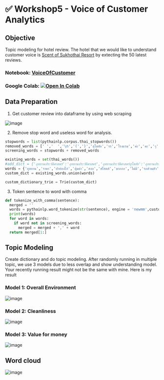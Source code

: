 # :white_check_mark: Workshop5 - Voice of Customer Analytics
## Objective
Topic modeling for hotel review.
The hotel that we would like to understand customer voice is [Scent of Sukhothai Resort](https://www.agoda.com/th-th/scent-of-sukhothai-resort/reviews/sukhothai-th.html?finalPriceView=1&isShowMobileAppPrice=false&cid=1844104&numberOfBedrooms=&familyMode=false&adults=2&children=0&rooms=1&maxRooms=0&checkIn=2023-08-1&isCalendarCallout=false&childAges=&numberOfGuest=0&missingChildAges=false&travellerType=1&showReviewSubmissionEntry=false&currencyCode=THB&isFreeOccSearch=false&isCityHaveAsq=false&los=1&searchrequestid=d20a9cff-bc06-454b-a07e-ba39b8578414) by extecting the 50 latest reviews.

### Notebook: [VoiceOfCustomer](https://github.com/Thaniparn/MADT8101-Customer-Analytics/blob/b7ba4288f7247bfd8e40c964467c9eed05e5025a/Workshop5%20-%20Voice%20of%20Customer%20Analytics/VoiceOfCustomer.ipynb)
### Google Colab: [![Open In Colab](https://colab.research.google.com/assets/colab-badge.svg)](https://colab.research.google.com/github/Thaniparn/MADT8101-Customer-Analytics/blob/main/Workshop5%20-%20Voice%20of%20Customer%20Analytics/VoiceOfCustomer.ipynb)

## Data Preparation
1. Get customer review into dataframe by using web scraping

![image](https://github.com/Thaniparn/MADT8101-Customer-Analytics/assets/137845227/04084b97-c788-4569-a1ee-34534f1442da)

2. Remove stop word and useless word for analysis.
```python 
stopwords = list(pythainlp.corpus.thai_stopwords())
removed_words = [' ','  ','\n','(',')','สุโขทัย','รร','โรงแรม','ค่ะ','คะ','ๆ','มี','และ','รร.','ลูกค้า','ๆๆ','ค่','-','ประวัติศาสตร์']
screening_words = stopwords + removed_words

existing_words = set(thai_words())
#add_dict = {'อุทยานประวัติศาสตร์':'อุทยานประวัติศาสตร์','อุทยานประวัติศาสตร์สุโขทัย':'อุทยานประวัติศาสตร์','ราคา': 'ราคา','ปาท่องโก๋': 'ปาท่องโก๋','คุ้มค่า':'คุ้มค่า','สงบ':'สงบ','สไสตล์':'สไตล์','มากกก':'มาก','ไม่มี':'ไม่มี','รถส่วนตัว':'รถส่วนตัว','แหล่งท่งเที่ยว':'แหล่งท่องเที่ยว','สะพานบุญ':'สะพานบุญ','ไม่ได้':'ไม่ได้','อีกรอบ':'อีกรอบ'}
words = {'อุทยาน','ราคา','ปาท่องโก๋','คุ้มค่า','สงบ','สไสตส์','มากกก','ไม่มี','รถส่วนตัว','แหล่งท่งเที่ยว','สะพานบุญ','ไม่ได้','อีกรอบ','เหใาะสม','อพำนวย','สงบดี','ราคาที่'}
custom_dict = existing_words.union(words)

custom_dictionary_trie = Trie(custom_dict)
```
3. Token sentence to word with comma
```python 
def tokenize_with_comma(sentence):
  merged = ''
  words = pythainlp.word_tokenize(str(sentence), engine = 'newmm',custom_dict = custom_dictionary_trie)
  print(words)
  for word in words:
    if word not in screening_words:
      merged = merged + ',' + word
  return merged[1:]
```
## Topic Modeling
Create dictionary and do topic modeling. After randomly running in multiple topic, we use 3 models due to less overlap and show understanding model.
Your recently running result might not be the same with mine.
Here is my result
### Model 1: Overall Environment

![image](https://github.com/Thaniparn/MADT8101-Customer-Analytics/assets/137845227/80a3c3cd-314e-4fc5-a4ee-28f1cbaaaaa2)

### Model 2: Cleanliness
![image](https://github.com/Thaniparn/MADT8101-Customer-Analytics/assets/137845227/721af491-cc2b-4b3b-aefb-22cd7857b302)


### Model 3: Value for money
![image](https://github.com/Thaniparn/MADT8101-Customer-Analytics/assets/137845227/f67714a7-582b-44d2-8602-91da521f597e)

## Word cloud
![image](https://github.com/Thaniparn/MADT8101-Customer-Analytics/assets/137845227/3fe47f58-8188-41fc-9cde-4fc5e3c7d620)
